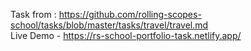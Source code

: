 Task from : https://github.com/rolling-scopes-school/tasks/blob/master/tasks/travel/travel.md <br />
Live Demo - https://rs-school-portfolio-task.netlify.app/

